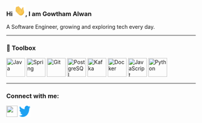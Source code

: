 ### Hi <img src = "https://raw.githubusercontent.com/ABSphreak/ABSphreak/master/gifs/Hi.gif" width = "30px" />, I am Gowtham Alwan

A Software Engineer, growing and exploring tech every day.

---

### 🧰 Toolbox
<p>
  <img src = "https://cdn.worldvectorlogo.com/logos/java-4.svg" height = "50px" width = "50px" title = "Java" />
  <img src = "https://cdn.worldvectorlogo.com/logos/spring-3.svg" height = "50px" width = "50px" title = "Spring" />
  <img src = "https://cdn.worldvectorlogo.com/logos/git-icon.svg" height = "50px" width = "50px" title = "Git" />
  <img src = "https://cdn.worldvectorlogo.com/logos/postgresql.svg" height = "50px" width = "50px" title = "PostgreSQL" />
  <img src = "https://cdn.worldvectorlogo.com/logos/kafka.svg" height = "50px" width = "50px" title = "Kafka" />
  <img src = "https://cdn.worldvectorlogo.com/logos/docker.svg" height = "50px" width = "50px" title = "Docker" />
  <img src = "https://cdn.worldvectorlogo.com/logos/logo-javascript.svg" height = "50px" width = "50px" title = "JavaScript" />
  <img src = "https://cdn.worldvectorlogo.com/logos/python-5.svg" height = "50px" width = "50px" title = "Python" />
</p>

---

### Connect with me:
[<img src = "https://cdn.worldvectorlogo.com/logos/linkedin-icon-2.svg" width = "30px" height = "30px" />][linkedIn]
[<img src = "https://raw.githubusercontent.com/devicons/devicon/master/icons/twitter/twitter-original.svg" width = "30px" height = "30px" />][twitter]

[linkedIn]: https://www.linkedin.com/in/gowthamalwan/
[twitter]: https://twitter.com/GowthamAlwan
